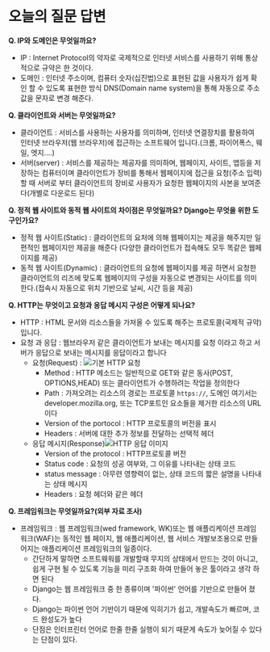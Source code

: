 # 오늘의 질문 답변

**Q. IP와 도메인은 무엇일까요?**

  - IP : Internet Protocol의 약자로 국제적으로 인터넷 서비스를 사용하기 위해 통상적으로
        규약은 한 것이다.
  - 도메인 : 인터넷 주소이며, 컴퓨터 숫자(십진법)으로 표현된 값을 사용자가 쉽게 확인 할 수 있도록 표현한 방식
            DNS(Domain name system)을 통해 자동으로 주소값을 문자로 변경 해준다.

**Q. 클라이언트와 서버는 무엇일까요?**

  - 클라이언트 : 서비스를 사용하는 사용자를 의미하며, 인터넷 연결장치를 활용하여 인터넷 브라우저(웹 브라우저)에
                접근하는 소프트웨어 입니다.(크롬, 파이어폭스, 웨일, 엣지....)
  - 서버(server) : 서비스를 제공하는 제공자를 의미하며, 웹페이지, 사이트, 앱등을 저장하는 컴퓨터이며 클라이언트가
                  장비를 통해서 웹페이지에 접근을 요청(주소 입력)할 때 서버로 부터 클라이언트의 장비로 사용자가
                  요청한 웹페이지의 사본을 보여준다(개별로 다운로드 된다)

**Q. 정적 웹 사이트와 동적 웹 사이트의 차이점은 무엇일까요? Django는 무엇을 위한 도구인가요?**

  - 정적 웹 사이트(Static) : 클라이언트의 요처에 의해 웹페이지는 제공을 해주지만 일편적인 웹페이지만 제공을 해준다
                            (다양한 클라이언트가 접속해도 모두 똑같은 웹페이지를 제공)
  - 동적 웹 사이트(Dynamic) : 클라이언트의 요청에 웹페이지를 제공 하면서 요청한 클라이언트의 리즈에 맞도록 웹페이지의
                            구성을 자동으로 변경되는 사이트를 의미한다.(접속시 자동으로 위치 기반으로 날씨, 시간 등을 제공)

**Q. HTTP는 무엇이고 요청과 응답 메시지 구성은 어떻게 되나요?**

- HTTP : HTML 문서와 리소스들을 가져올 수 있도록 해주는 프로토콜(국제적 규약) 입니다.
- 요청 과 응답 : 웹브라우저 같은 클라이언트가 보내는 메시지를 요청 이라고 하고 서버가 응답으로
                          보내는 메시지를 응답이라고 합니다
  - 요청(Request) : ![기본 HTTP 요청](https://developer.mozilla.org/en-US/docs/Web/HTTP/Overview/http_request.png)
    - Method : HTTP 메소드는 일반적으로 GET와 같은 동사(POST, OPTIONS,HEAD) 또는 클라이언트가 
      				수행하려는 작업을 정의한다
    - Path : 가져오려는 리소스의 경로는 프로토콜 `https://`, 도메인 여기서는 developer.mozilla.org,
                또는 TCP포트인 요소들을 제거한 리소스의 URL 이다
    - Version of the portocol : HTTP 프로토콜의 버전을 표시
    - Headers : 서버에 대한 추가 정보를 전달하는 선택적 헤더
  - 응답 메시지(Response)![HTTP 응답 이미지](https://developer.mozilla.org/en-US/docs/Web/HTTP/Overview/http_response.png)
    - Version of the protocol : HTTP프로토콜 버전
    - Status code : 요청의 성공 여부와, 그 이유를 나타내는 상태 코드
    - status message : 아무련 영향력이 없는, 상태 코드의 짧은 설명을 나타내는 상태 메시지
    - Headers : 요청 헤더와 같은 헤더



**Q. 프레임워크는 무엇일까요?(외부 자료 조사)**

- 프레임워크 : 웹 프레임워크(wed framework, WK)또는 웹 애플리케이션 프레임워크(WAF)는 동적인 
  					웹  페이지, 웹 애플리케이션, 웹 서비스 개발보조용으로 만들어지는 애플리케이션 프레임워크의
  					일종이다.
  - 간단하게 말하면 소프트웨워를 개발할때 무지의 상태에서 만드는 것이 아니고, 쉽게 구현 될 수 있도록
    기능을 미리 구조화 하여 만들어 놓은 툴이라고 생각 하면 된다
  - Django는 웹 프레임워크 중 한 종류이며 '파이썬' 언어를 기반으로 만들어 졌다.
  - Django는 파이썬 언어 기반이기 때문에 익히기가 쉽고, 개발속도가 빠르며, 코드 완성도가 높다
  - 단점은 인터프린터 언어로 한줄 한줄 실행이 되기 때문게 속도가 늦어질 수 있다는 단점이 있다. 